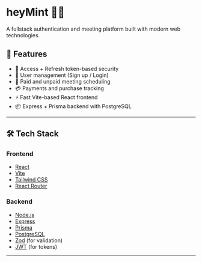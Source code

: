 # heyMint 💬✨

A fullstack authentication and meeting platform built with modern web technologies.

## 🚀 Features

- 🔐 Access + Refresh token-based security
- 🧑 User management (Sign up / Login)
- 📅 Paid and unpaid meeting scheduling
- 💳 Payments and purchase tracking
- ⚡ Fast Vite-based React frontend
- 📦 Express + Prisma backend with PostgreSQL

---

## 🛠️ Tech Stack

### Frontend
- [React](https://reactjs.org/)
- [Vite](https://vitejs.dev/)
- [Tailwind CSS](https://tailwindcss.com/)
- [React Router](https://reactrouter.com/)

### Backend
- [Node.js](https://nodejs.org/)
- [Express](https://expressjs.com/)
- [Prisma](https://www.prisma.io/)
- [PostgreSQL](https://www.postgresql.org/)
- [Zod](https://zod.dev/) (for validation)
- [JWT](https://jwt.io/) (for tokens)

---

